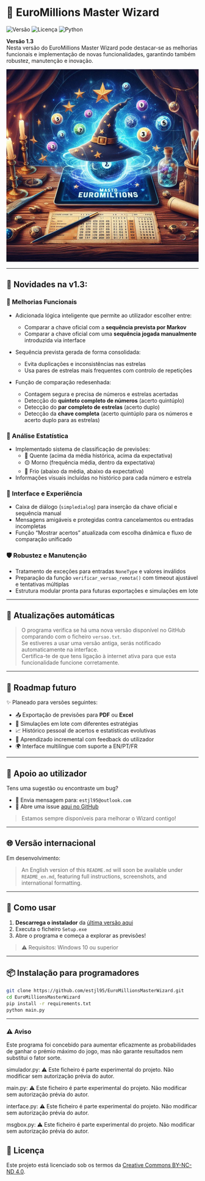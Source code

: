 # 🎲 EuroMillions Master Wizard

![Versão](https://img.shields.io/github/v/release/estjl95/EuroMillionsMasterWizard)
![Licença](https://img.shields.io/badge/licença-CC--BY--NC--ND%204.0-lightgrey)
![Python](https://img.shields.io/badge/python-3.11+-yellow)

**Versão 1.3**  
Nesta versão do EuroMillions Master Wizard pode destacar-se as melhorias funcionais e implementação de novas funcionalidades, garantindo também robustez, manutenção e inovação.

![splash](splash.png)

---

## 🚀 Novidades na v1.3:

### 🔧 Melhorias Funcionais
- Adicionada lógica inteligente que permite ao utilizador escolher entre:
  - Comparar a chave oficial com a **sequência prevista por Markov**
  - Comparar a chave oficial com uma **sequência jogada manualmente** introduzida via interface

- Sequência prevista gerada de forma consolidada:
  - Evita duplicações e inconsistências nas estrelas
  - Usa pares de estrelas mais frequentes com controlo de repetições

- Função de comparação redesenhada:
  - Contagem segura e precisa de números e estrelas acertadas
  - Detecção do **quinteto completo de números** (acerto quintúplo)
  - Detecção do **par completo de estrelas** (acerto duplo)
  - Detecção da **chave completa** (acerto quintúplo para os números e acerto duplo para as estrelas)

### 🧠 Análise Estatística
- Implementado sistema de classificação de previsões:
  - 🔴 Quente (acima da média histórica, acima da expectativa)
  - 🟡 Morno (frequência média, dentro da expectativa)
  - 🔵 Frio (abaixo da média, abaixo da expectativa)
- Informações visuais incluídas no histórico para cada número e estrela

### 🎯 Interface e Experiência
- Caixa de diálogo (`simpledialog`) para inserção da chave oficial e sequência manual
- Mensagens amigáveis e protegidas contra cancelamentos ou entradas incompletas
- Função “Mostrar acertos” atualizada com escolha dinâmica e fluxo de comparação unificado

### 🛡️ Robustez e Manutenção
- Tratamento de exceções para entradas `NoneType` e valores inválidos
- Preparação da função `verificar_versao_remota()` com timeout ajustável e tentativas múltiplas
- Estrutura modular pronta para futuras exportações e simulações em lote

---

## 🔄 Atualizações automáticas

> O programa verifica se há uma nova versão disponível no GitHub comparando com o ficheiro `versao.txt`.  
> Se estiveres a usar uma versão antiga, serás notificado automaticamente na interface.  
> Certifica-te de que tens ligação à internet ativa para que esta funcionalidade funcione corretamente.

---

## 📍 Roadmap futuro

✨ Planeado para versões seguintes:

- 📤 Exportação de previsões para **PDF** ou **Excel**
- 🔁 Simulações em lote com diferentes estratégias
- 📈 Histórico pessoal de acertos e estatísticas evolutivas
- 🧠 Aprendizado incremental com feedback do utilizador
- 🌍 Interface multilíngue com suporte a EN/PT/FR

---

## 💬 Apoio ao utilizador

Tens uma sugestão ou encontraste um bug?

- 📩 Envia mensagem para: `estjl95@outlook.com`
- 🐞 Abre uma issue [aqui no GitHub](https://github.com/estjl95/EuroMillionsMasterWizard/issues)

> Estamos sempre disponíveis para melhorar o Wizard contigo!

---

## 🌐 Versão internacional

Em desenvolvimento:

> An English version of this `README.md` will soon be available under `README_en.md`, featuring full instructions, screenshots, and international formatting.

---

## 🚀 Como usar

1. **Descarrega o instalador** da [última versão aqui](https://github.com/estjl95/EuroMillionsMasterWizard/releases)
2. Executa o ficheiro `Setup.exe`
3. Abre o programa e começa a explorar as previsões!

> ⚠️ Requisitos: Windows 10 ou superior

---

## 📦 Instalação para programadores

```bash
git clone https://github.com/estjl95/EuroMillionsMasterWizard.git
cd EuroMillionsMasterWizard
pip install -r requirements.txt
python main.py
```
---

### ⚠️ Aviso

Este programa foi concebido para aumentar eficazmente as probabilidades de ganhar o prémio máximo do jogo, mas não garante resultados nem substitui o fator sorte.

simulador.py:
⚠️ Este ficheiro é parte experimental do projeto.
Não modificar sem autorização prévia do autor.

main.py:
⚠️ Este ficheiro é parte experimental do projeto.
Não modificar sem autorização prévia do autor.

interface.py:
⚠️ Este ficheiro é parte experimental do projeto.
Não modificar sem autorização prévia do autor.

msgbox.py:
⚠️ Este ficheiro é parte experimental do projeto.
Não modificar sem autorização prévia do autor.

## 📜 Licença

Este projeto está licenciado sob os termos da [Creative Commons BY-NC-ND 4.0](https://creativecommons.org/licenses/by-nc-nd/4.0/).
